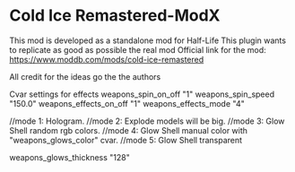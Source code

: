 # Cold Ice Remastered-ModX

This mod is developed as a standalone mod for Half-Life
This plugin wants to replicate as good as possible the real mod
Official link for the mod: https://www.moddb.com/mods/cold-ice-remastered

All credit for the ideas go the the authors

 Cvar settings for effects 
weapons_spin_on_off "1"
weapons_spin_speed "150.0"
weapons_effects_on_off "1"
weapons_effects_mode "4"

//mode 1: Hologram.
//mode 2: Explode models will be big.
//mode 3: Glow Shell random rgb colors.
//mode 4: Glow Shell manual color with "weapons_glows_color" cvar.
//mode 5: Glow Shell transparent
	
weapons_glows_thickness "128"
